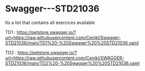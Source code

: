# Swagger---STD21036
Its a list that contains all exercices available 

TD1 : https://petstore.swagger.io/?url=https://raw.githubusercontent.com/Cenikl/Swagger-STD21036/main/TD1%20-%20Swagger%20%20STD21036.yaml

TD2 : https://petstore.swagger.io/?url=https://raw.githubusercontent.com/Cenikl/SWAGGER-STD21036/main/TD2%20-%20Swagger%20%20STD21036.yaml
